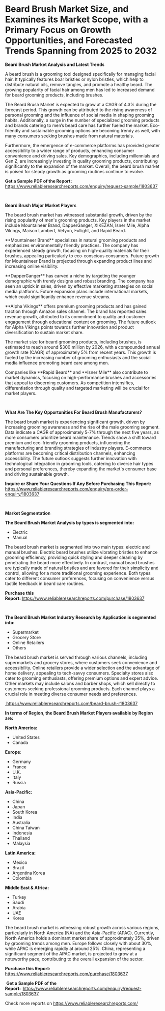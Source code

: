 <p><h1>Beard Brush Market Size, and Examines its Market Scope, with a Primary Focus on Growth Opportunities, and Forecasted Trends Spanning from 2025 to 2032</h1></p><p><strong>Beard Brush Market Analysis and Latest Trends</strong></p>
<p><p>A beard brush is a grooming tool designed specifically for managing facial hair. It typically features boar bristles or nylon bristles, which help to distribute natural oils, remove tangles, and promote a healthy beard. The growing popularity of facial hair among men has led to increased demand for beard grooming products, including brushes.</p><p>The Beard Brush Market is expected to grow at a CAGR of 4.3% during the forecast period. This growth can be attributed to the rising awareness of personal grooming and the influence of social media in shaping grooming habits. Additionally, a surge in the number of specialized grooming products and brands catering to men’s beard care has further fueled the market. Eco-friendly and sustainable grooming options are becoming trendy as well, with many consumers seeking brushes made from natural materials. </p><p>Furthermore, the emergence of e-commerce platforms has provided greater accessibility to a wider range of products, enhancing consumer convenience and driving sales. Key demographics, including millennials and Gen Z, are increasingly investing in quality grooming products, contributing significantly to the expansion of the market. Overall, the beard brush market is poised for steady growth as grooming routines continue to evolve.</p></p>
<p><strong>Get a Sample PDF of the Report:&nbsp;</strong> <a href="https://www.reliableresearchreports.com/enquiry/request-sample/1803637?utm_campaign=2198&utm_medium=2&utm_source=Github&utm_content=ia&utm_term=07022025&utm_id=beard-brush">https://www.reliableresearchreports.com/enquiry/request-sample/1803637</a></p>
<p>&nbsp;</p>
<p><strong>Beard Brush Major Market Players</strong></p>
<p><p>The beard brush market has witnessed substantial growth, driven by the rising popularity of men's grooming products. Key players in the market include Mountaineer Brand, DapperGanger, XIKEZAN, Isner Mile, Alpha Vikings, Maison Lambert, Vetyon, Fullight, and Rapid Beard.</p><p>**Mountaineer Brand** specializes in natural grooming products and emphasizes environmentally friendly practices. The company has experienced steady growth, focusing on high-quality materials for their brushes, appealing particularly to eco-conscious consumers. Future growth for Mountaineer Brand is projected through expanding product lines and increasing online visibility.</p><p>**DapperGanger** has carved a niche by targeting the younger demographic with trendy designs and robust branding. The company has seen an uptick in sales, driven by effective marketing strategies on social media platforms. Future expansion plans include international markets, which could significantly enhance revenue streams.</p><p>**Alpha Vikings** offers premium grooming products and has gained traction through Amazon sales channel. The brand has reported sales revenue growth, attributed to its commitment to quality and customer engagement through educational content on grooming. The future outlook for Alpha Vikings points towards further innovation and product diversification to sustain market share.</p><p>The market size for beard grooming products, including brushes, is estimated to reach around $300 million by 2026, with a compounded annual growth rate (CAGR) of approximately 5% from recent years. This growth is fueled by the increasing number of grooming enthusiasts and the social media influence promoting beard care among men.</p><p>Companies like **Rapid Beard** and **Isner Mile** also contribute to market dynamics, focusing on high-performance brushes and accessories that appeal to discerning customers. As competition intensifies, differentiation through quality and targeted marketing will be crucial for market players.</p></p>
<p>&nbsp;</p>
<p><strong>What Are The Key Opportunities For Beard Brush Manufacturers?</strong></p>
<p><p>The beard brush market is experiencing significant growth, driven by increasing grooming awareness and the rise of the male grooming segment. Data indicate a CAGR of approximately 5-7% through the next five years, as more consumers prioritize beard maintenance. Trends show a shift toward premium and eco-friendly grooming products, influencing the manufacturing and branding strategies of industry players. E-commerce platforms are becoming critical distribution channels, enhancing accessibility. The future outlook suggests further innovation with technological integration in grooming tools, catering to diverse hair types and personal preferences, thereby expanding the market's consumer base and driving sustainable growth.</p></p>
<p><strong>Inquire or Share Your Questions If Any Before Purchasing This Report:</strong> <a href="https://www.reliableresearchreports.com/enquiry/pre-order-enquiry/1803637?utm_campaign=2198&utm_medium=2&utm_source=Github&utm_content=ia&utm_term=07022025&utm_id=beard-brush">https://www.reliableresearchreports.com/enquiry/pre-order-enquiry/1803637</a></p>
<p>&nbsp;</p>
<p><strong>Market Segmentation</strong></p>
<p><strong>The Beard Brush Market Analysis by types is segmented into:</strong></p>
<p><ul><li>Electric</li><li>Manual</li></ul></p>
<p><p>The beard brush market is segmented into two main types: electric and manual brushes. Electric beard brushes utilize vibrating bristles to enhance grooming efficiency, providing quick styling and deeper cleaning by penetrating the beard more effectively. In contrast, manual beard brushes are typically made of natural bristles and are favored for their simplicity and control, allowing for a more traditional grooming experience. Both types cater to different consumer preferences, focusing on convenience versus tactile feedback in beard care routines.</p></p>
<p><strong>Purchase this Report:&nbsp;</strong><a href="https://www.reliableresearchreports.com/purchase/1803637?utm_campaign=2198&utm_medium=2&utm_source=Github&utm_content=ia&utm_term=07022025&utm_id=beard-brush">https://www.reliableresearchreports.com/purchase/1803637</a></p>
<p>&nbsp;</p>
<p><strong>The Beard Brush Market Industry Research by Application is segmented into:</strong></p>
<p><ul><li>Supermarket</li><li>Grocery Store</li><li>Online Retailers</li><li>Others</li></ul></p>
<p><p>The beard brush market is served through various channels, including supermarkets and grocery stores, where customers seek convenience and accessibility. Online retailers provide a wider selection and the advantage of home delivery, appealing to tech-savvy consumers. Specialty stores also cater to grooming enthusiasts, offering premium options and expert advice. Other markets may include salons and barber shops, which sell directly to customers seeking professional grooming products. Each channel plays a crucial role in meeting diverse consumer needs and preferences.</p></p>
<p><a href="https://www.reliableresearchreports.com/beard-brush-r1803637?utm_campaign=2198&utm_medium=2&utm_source=Github&utm_content=ia&utm_term=07022025&utm_id=beard-brush">&nbsp;https://www.reliableresearchreports.com/beard-brush-r1803637</a></p>
<p><strong>In terms of Region, the Beard Brush Market Players available by Region are:</strong></p>
<p>
    <p> <strong> North America: </strong>
        <ul>
            <li>United States</li>
            <li>Canada</li>
        </ul>
        </p> 
    <p> <strong> Europe: </strong>
        <ul>
            <li>Germany</li>
            <li>France</li>
            <li>U.K.</li>
            <li>Italy</li>
            <li>Russia</li>
        </ul>
        </p> 
    <p> <strong> Asia-Pacific: </strong>
        <ul>
            <li>China</li>
            <li>Japan</li>
            <li>South Korea</li>
            <li>India</li>
            <li>Australia</li>
            <li>China Taiwan</li>
            <li>Indonesia</li>
            <li>Thailand</li>
            <li>Malaysia</li>
        </ul>
        </p> 
    <p> <strong> Latin America: </strong>
        <ul>
            <li>Mexico</li>
            <li>Brazil</li>
            <li>Argentina Korea</li>
            <li>Colombia</li>
        </ul>
        </p> 
    <p> <strong> Middle East & Africa: </strong>
        <ul>
            <li>Turkey</li>
            <li>Saudi</li>
            <li>Arabia</li>
            <li>UAE</li>
            <li>Korea</li>
        </ul>
    </p>
    </p>
<p><p>The beard brush market is witnessing robust growth across various regions, particularly in North America (NA) and the Asia-Pacific (APAC). Currently, North America holds a dominant market share of approximately 35%, driven by grooming trends among men. Europe follows closely with about 30%, while APAC is emerging rapidly at around 25%. China, representing a significant segment of the APAC market, is projected to grow at a noteworthy pace, contributing to the overall expansion of the sector.</p></p>
<p><strong>Purchase this Report: </strong><a href="https://www.reliableresearchreports.com/purchase/1803637?utm_campaign=2198&utm_medium=2&utm_source=Github&utm_content=ia&utm_term=07022025&utm_id=beard-brush">https://www.reliableresearchreports.com/purchase/1803637</a></p>
<p>&nbsp;<strong>Get a Sample PDF of the Report:&nbsp;&nbsp;</strong><a href="https://www.reliableresearchreports.com/enquiry/request-sample/1803637?utm_campaign=2198&utm_medium=2&utm_source=Github&utm_content=ia&utm_term=07022025&utm_id=beard-brush">https://www.reliableresearchreports.com/enquiry/request-sample/1803637</a></p>
<p><strong></strong></p>
<p>Check more reports on <a href="https://www.reliableresearchreports.com/?utm_campaign=2198&utm_medium=2&utm_source=Github&utm_content=ia&utm_term=07022025&utm_id=beard-brush">https://www.reliableresearchreports.com/</a></p>